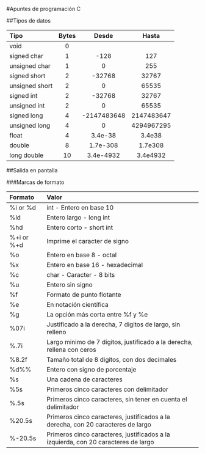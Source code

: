 #Apuntes de programación C

##Tipos de datos

Tipo | Bytes | Desde | Hasta
:--- | :---: | :---: | :---:
void | 0 | | |
signed char | 1 | -128 | 127
unsigned char | 1 | 0 | 255
signed short | 2 | -32768 | 32767
unsigned short | 2 | 0 | 65535
signed int | 2 | -32768 | 32767
unsigned int | 2 | 0 | 65535
signed long | 4 | -2147483648 | 2147483647
unsigned long | 4 | 0 | 4294967295
float | 4 | 3.4e-38 | 3.4e38
double | 8 | 1.7e-308 | 1.7e308
long double | 10 | 3.4e-4932 | 3.4e4932

##Salida en pantalla

###Marcas de formato

Formato | Valor
:------ | :------
%i or %d | int - Entero en base 10
%ld | Entero largo - long int
%hd | Entero corto - short int
%+i or %+d | Imprime el caracter de signo
%o | Entero en base 8 - octal
%x | Entero en base 16 - hexadecimal
%c | char - Caracter - 8 bits
%u | Entero sin signo
%f | Formato de punto flotante
%e | En notación científica
%g | La opción más corta entre %f y %e
%07i | Justificado a la derecha, 7 digitos de largo, sin relleno
%.7i | Largo minimo de 7 digitos, justificado a la derecha, rellena con ceros
%8.2f | Tamaño total de 8 digitos, con dos decimales
%d%% | Entero con signo de porcentaje
%s | Una cadena de caracteres
%5s	| Primeros cinco caracteres con delimitador
%.5s | Primeros cinco caracteres, sin tener en cuenta el delimitador
%20.5s | Primeros cinco caracteres, justificados a la derecha, con 20 caracteres de largo
%-20.5s	| Primeros cinco caracteres, justificados a la izquierda, con 20 caracteres de largo
